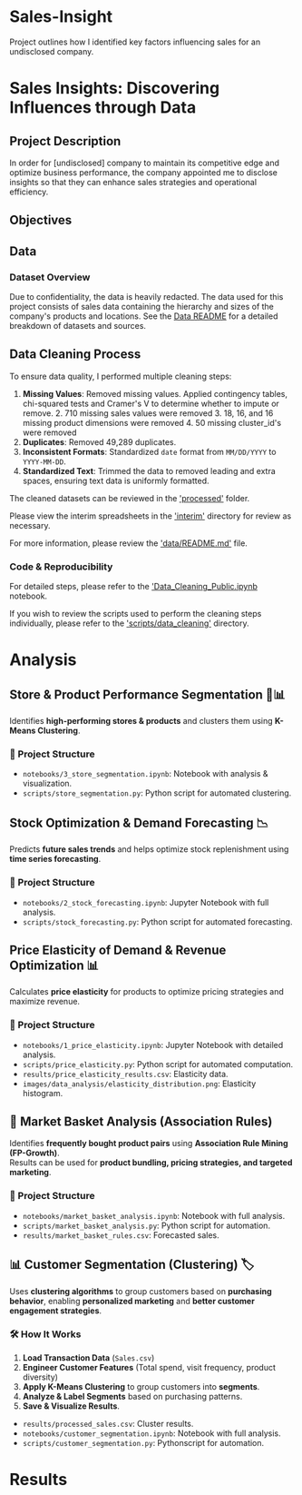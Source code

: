 # Sales-Insight
Project outlines how I identified key factors influencing sales for an undisclosed company.

# Sales Insights: Discovering Influences through Data

## Project Description

In order for [undisclosed] company to maintain its competitive edge and optimize business performance, the company appointed me to disclose insights so that they can enhance sales strategies and operational efficiency. 

## Objectives

## Data

### Dataset Overview 
Due to confidentiality, the data is heavily redacted. The data used for this project consists of sales data containing the hierarchy and sizes of the company's products and locations. 
See the [Data README](data/README.md) for a detailed breakdown of datasets and sources. 

## Data Cleaning Process

To ensure data quality, I performed multiple cleaning steps:
1. **Missing Values**: Removed missing values. Applied contingency tables, chi-squared tests and Cramer's V to determine whether to impute or remove. 
   2. 710 missing sales values were removed
   3. 18, 16, and 16 missing product dimensions were removed
   4. 50 missing cluster_id's were removed
2. **Duplicates**: Removed 49,289 duplicates. 
3. **Inconsistent Formats**: Standardized `date` format from `MM/DD/YYYY` to `YYYY-MM-DD`.
4. **Standardized Text**: Trimmed the data to removed leading and extra spaces, ensuring text data is uniformly formatted. 

The cleaned datasets can be reviewed in the ['processed'](data/processed) folder.

Please view the interim spreadsheets in the ['interim'](data/interim) directory for review as necessary. 

For more information, please review the ['data/README.md'](data/README.md) file. 

### Code & Reproducibility 
For detailed steps, please refer to the ['Data_Cleaning_Public.ipynb](notebooks/Data_Cleaning_Public.ipynb) notebook. 

If you wish to review the scripts used to perform the cleaning steps individually, please refer to the ['scripts/data_cleaning'](scripts/data_cleaning) directory. 

# Analysis

## Store & Product Performance Segmentation 🏬📊

Identifies **high-performing stores & products** and clusters them using **K-Means Clustering**.

### 📂 Project Structure
- `notebooks/3_store_segmentation.ipynb`: Notebook with analysis & visualization.
- `scripts/store_segmentation.py`: Python script for automated clustering.

## Stock Optimization & Demand Forecasting 📉

Predicts **future sales trends** and helps optimize stock replenishment using **time series forecasting**.

### 📂 Project Structure
- `notebooks/2_stock_forecasting.ipynb`: Jupyter Notebook with full analysis.
- `scripts/stock_forecasting.py`: Python script for automated forecasting.

## Price Elasticity of Demand & Revenue Optimization 📊

Calculates **price elasticity** for products to optimize pricing strategies and maximize revenue.

### 📂 Project Structure
- `notebooks/1_price_elasticity.ipynb`: Jupyter Notebook with detailed analysis.
- `scripts/price_elasticity.py`: Python script for automated computation.
- `results/price_elasticity_results.csv`: Elasticity data.
- `images/data_analysis/elasticity_distribution.png`: Elasticity histogram.

## 🛒 Market Basket Analysis (Association Rules)

Identifies **frequently bought product pairs** using **Association Rule Mining (FP-Growth)**.  
Results can be used for **product bundling, pricing strategies, and targeted marketing**.

### 📂 Project Structure
- `notebooks/market_basket_analysis.ipynb`: Notebook with full analysis.
- `scripts/market_basket_analysis.py`: Python script for automation.
- `results/market_basket_rules.csv`: Forecasted sales.

## 📊 Customer Segmentation (Clustering) 🏷️


Uses **clustering algorithms** to group customers based on **purchasing behavior**, enabling **personalized marketing** and **better customer engagement strategies**.

### 🛠 How It Works
1. **Load Transaction Data** (`Sales.csv`)
2. **Engineer Customer Features** (Total spend, visit frequency, product diversity)
3. **Apply K-Means Clustering** to group customers into **segments**.
4. **Analyze & Label Segments** based on purchasing patterns.
5. **Save & Visualize Results**.

- `results/processed_sales.csv`: Cluster results. 
- `notebooks/customer_segmentation.ipynb`: Notebook with full analysis. 
- `scripts/customer_segmentation.py`: Pythonscript for automation.

# Results